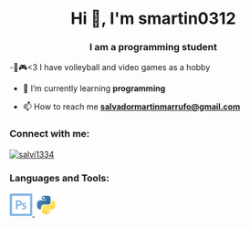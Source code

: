 <h1 align="center">Hi 👋, I'm smartin0312</h1>
<h3 align="center">I am a programming student</h3>

-🏐🎮<3 I have volleyball and video games as a hobby

- 🌱 I’m currently learning **programming**

- 📫 How to reach me **salvadormartinmarrufo@gmail.com**

<h3 align="left">Connect with me:</h3>
<p align="left">
<a href="https://instagram.com/salvi1334" target="blank"><img align="center" src="https://raw.githubusercontent.com/rahuldkjain/github-profile-readme-generator/master/src/images/icons/Social/instagram.svg" alt="salvi1334" height="30" width="40" /></a>
</p>

<h3 align="left">Languages and Tools:</h3>
<p align="left"> <a href="https://www.photoshop.com/en" target="_blank" rel="noreferrer"> <img src="https://raw.githubusercontent.com/devicons/devicon/master/icons/photoshop/photoshop-line.svg" alt="photoshop" width="40" height="40"/> </a> <a href="https://www.python.org" target="_blank" rel="noreferrer"> <img src="https://raw.githubusercontent.com/devicons/devicon/master/icons/python/python-original.svg" alt="python" width="40" height="40"/> </a> </p>
